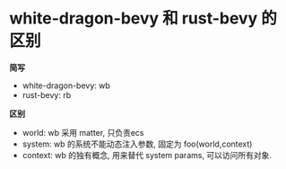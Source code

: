 # white-dragon-bevy 和 rust-bevy 的区别

**简写**
- white-dragon-bevy: wb
- rust-bevy: rb

**区别**
- world: wb 采用 matter, 只负责ecs
- system: wb 的系统不能动态注入参数, 固定为 foo(world,context)
- context: wb 的独有概念, 用来替代 system params, 可以访问所有对象.
